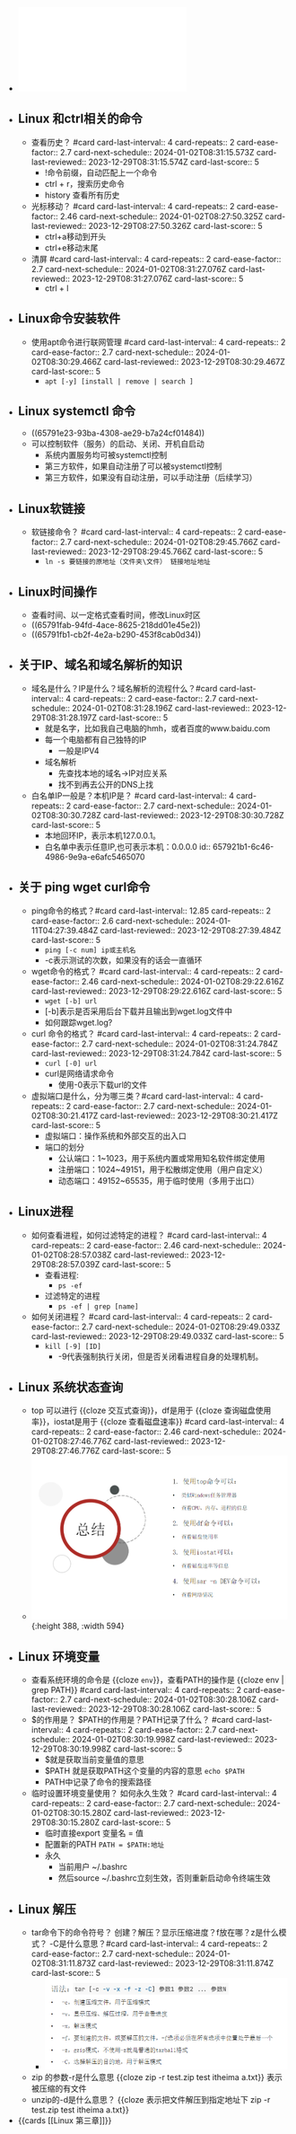 - ![4-Linux实用操作.pdf](../assets/4-Linux实用操作_1702436037924_0.pdf)
- ## Linux 和ctrl相关的命令
	- 查看历史？ #card
	  card-last-interval:: 4
	  card-repeats:: 2
	  card-ease-factor:: 2.7
	  card-next-schedule:: 2024-01-02T08:31:15.573Z
	  card-last-reviewed:: 2023-12-29T08:31:15.574Z
	  card-last-score:: 5
		- !命令前缀，自动匹配上一个命令
		- ctrl + r，搜索历史命令
		- history 查看所有历史
	- 光标移动？ #card
	  card-last-interval:: 4
	  card-repeats:: 2
	  card-ease-factor:: 2.46
	  card-next-schedule:: 2024-01-02T08:27:50.325Z
	  card-last-reviewed:: 2023-12-29T08:27:50.326Z
	  card-last-score:: 5
		- ctrl+a移动到开头
		- ctrl+e移动末尾
	- 清屏 #card
	  card-last-interval:: 4
	  card-repeats:: 2
	  card-ease-factor:: 2.7
	  card-next-schedule:: 2024-01-02T08:31:27.076Z
	  card-last-reviewed:: 2023-12-29T08:31:27.076Z
	  card-last-score:: 5
		- ctrl + l
- ## Linux命令安装软件
	- 使用apt命令进行联网管理 #card
	  card-last-interval:: 4
	  card-repeats:: 2
	  card-ease-factor:: 2.7
	  card-next-schedule:: 2024-01-02T08:30:29.466Z
	  card-last-reviewed:: 2023-12-29T08:30:29.467Z
	  card-last-score:: 5
		- `apt [-y] [install | remove | search ]`
- ## Linux systemctl 命令
	- ((65791e23-93ba-4308-ae29-b7a24cf01484))
	- 可以控制软件（服务）的启动、关闭、开机自启动
		- 系统内置服务均可被systemctl控制
		- 第三方软件，如果自动注册了可以被systemctl控制
		- 第三方软件，如果没有自动注册，可以手动注册（后续学习）
- ## Linux软链接
	- 软链接命令？ #card
	  card-last-interval:: 4
	  card-repeats:: 2
	  card-ease-factor:: 2.7
	  card-next-schedule:: 2024-01-02T08:29:45.766Z
	  card-last-reviewed:: 2023-12-29T08:29:45.766Z
	  card-last-score:: 5
		- `ln -s 要链接的原地址（文件夹\文件） 链接地址地址`
- ## Linux时间操作
	- 查看时间、以一定格式查看时间，修改Linux时区
	- ((65791fab-94fd-4ace-8625-218dd01e45e2))
	- ((65791fb1-cb2f-4e2a-b290-453f8cab0d34))
- ## 关于IP、域名和域名解析的知识
	- 域名是什么？IP是什么？域名解析的流程什么？#card
	  card-last-interval:: 4
	  card-repeats:: 2
	  card-ease-factor:: 2.7
	  card-next-schedule:: 2024-01-02T08:31:28.196Z
	  card-last-reviewed:: 2023-12-29T08:31:28.197Z
	  card-last-score:: 5
		- 就是名字，比如我自己电脑的hmh，或者百度的www.baidu.com
		- 每一个电脑都有自己独特的IP
			- 一般是IPV4
		- 域名解析
			- 先查找本地的域名->IP对应关系
			- 找不到再去公开的DNS上找
	- 白名单IP一般是？本机IP是？ #card
	  card-last-interval:: 4
	  card-repeats:: 2
	  card-ease-factor:: 2.7
	  card-next-schedule:: 2024-01-02T08:30:30.728Z
	  card-last-reviewed:: 2023-12-29T08:30:30.728Z
	  card-last-score:: 5
		- 本地回环IP，表示本机127.0.0.1。
		- 白名单中表示任意IP,也可表示本机：0.0.0.0
		  id:: 657921b1-6c46-4986-9e9a-e6afc5465070
- ## 关于 ping wget curl命令
	- ping命令的格式？#card
	  card-last-interval:: 12.85
	  card-repeats:: 2
	  card-ease-factor:: 2.6
	  card-next-schedule:: 2024-01-11T04:27:39.484Z
	  card-last-reviewed:: 2023-12-29T08:27:39.484Z
	  card-last-score:: 5
		- `ping [-c num] ip或主机名`
		- -c表示测试的次数，如果没有的话会一直循环
	- wget命令的格式？ #card
	  card-last-interval:: 4
	  card-repeats:: 2
	  card-ease-factor:: 2.46
	  card-next-schedule:: 2024-01-02T08:29:22.616Z
	  card-last-reviewed:: 2023-12-29T08:29:22.616Z
	  card-last-score:: 5
		- `wget [-b] url`
		- [-b]表示是否采用后台下载并且输出到wget.log文件中
		- 如何跟踪wget.log?
	- curl 命令的格式？ #card
	  card-last-interval:: 4
	  card-repeats:: 2
	  card-ease-factor:: 2.7
	  card-next-schedule:: 2024-01-02T08:31:24.784Z
	  card-last-reviewed:: 2023-12-29T08:31:24.784Z
	  card-last-score:: 5
		- `curl [-0] url`
		- curl是网络请求命令
			- 使用-0表示下载url的文件
	- 虚拟端口是什么，分为哪三类？#card
	  card-last-interval:: 4
	  card-repeats:: 2
	  card-ease-factor:: 2.7
	  card-next-schedule:: 2024-01-02T08:30:21.417Z
	  card-last-reviewed:: 2023-12-29T08:30:21.417Z
	  card-last-score:: 5
		- 虚拟端口：操作系统和外部交互的出入口
		- 端口的划分
			- 公认端口：1~1023，用于系统内置或常用知名软件绑定使用
			- 注册端口：1024~49151，用于松散绑定使用（用户自定义）
			- 动态端口：49152~65535，用于临时使用（多用于出口）
- ## Linux进程
	- 如何查看进程，如何过滤特定的进程？ #card
	  card-last-interval:: 4
	  card-repeats:: 2
	  card-ease-factor:: 2.46
	  card-next-schedule:: 2024-01-02T08:28:57.038Z
	  card-last-reviewed:: 2023-12-29T08:28:57.039Z
	  card-last-score:: 5
		- 查看进程:
			- `ps -ef`
		- 过滤特定的进程
			- `ps -ef | grep [name]`
	- 如何关闭进程？ #card
	  card-last-interval:: 4
	  card-repeats:: 2
	  card-ease-factor:: 2.7
	  card-next-schedule:: 2024-01-02T08:29:49.033Z
	  card-last-reviewed:: 2023-12-29T08:29:49.033Z
	  card-last-score:: 5
		- `kill [-9] [ID]`
			- -9代表强制执行关闭，但是否关闭看进程自身的处理机制。
- ## Linux 系统状态查询
	- top 可以进行 {{cloze 交互式查询}}，df是用于 {{cloze 查询磁盘使用率}}，iostat是用于 {{cloze 查看磁盘速率}} #card
	  card-last-interval:: 4
	  card-repeats:: 2
	  card-ease-factor:: 2.46
	  card-next-schedule:: 2024-01-02T08:27:46.776Z
	  card-last-reviewed:: 2023-12-29T08:27:46.776Z
	  card-last-score:: 5
	- ![image.png](../assets/image_1702439252499_0.png){:height 388, :width 594}
- ## Linux 环境变量
	- 查看系统环境的命令是 {{cloze `env`}}，查看PATH的操作是 {{cloze  env | grep PATH}} #card
	  card-last-interval:: 4
	  card-repeats:: 2
	  card-ease-factor:: 2.7
	  card-next-schedule:: 2024-01-02T08:30:28.106Z
	  card-last-reviewed:: 2023-12-29T08:30:28.106Z
	  card-last-score:: 5
	- $的作用是？ $PATH的作用是？PATH记录了什么？ #card
	  card-last-interval:: 4
	  card-repeats:: 2
	  card-ease-factor:: 2.7
	  card-next-schedule:: 2024-01-02T08:30:19.998Z
	  card-last-reviewed:: 2023-12-29T08:30:19.998Z
	  card-last-score:: 5
		- $就是获取当前变量值的意思
		- $PATH 就是获取PATH这个变量的内容的意思 `echo $PATH`
		- PATH中记录了命令的搜索路径
	- 临时设置环境变量使用？ 如何永久生效？ #card
	  card-last-interval:: 4
	  card-repeats:: 2
	  card-ease-factor:: 2.7
	  card-next-schedule:: 2024-01-02T08:30:15.280Z
	  card-last-reviewed:: 2023-12-29T08:30:15.280Z
	  card-last-score:: 5
		- 临时直接export 变量名 = 值
		- 配置新的PATH    `PATH = $PATH:地址`
		- 永久
			- 当前用户 ~/.bashrc
			- 然后source ~/.bashrc立刻生效，否则重新启动命令终端生效
- ## Linux 解压
	- tar命令下的命令符号？ 创建？解压？显示压缩进度？f放在哪？z是什么模式？ -C是什么意思？#card
	  card-last-interval:: 4
	  card-repeats:: 2
	  card-ease-factor:: 2.7
	  card-next-schedule:: 2024-01-02T08:31:11.873Z
	  card-last-reviewed:: 2023-12-29T08:31:11.874Z
	  card-last-score:: 5
		- ![image.png](../assets/image_1702440752794_0.png)
	- zip 的参数-r是什么意思 {{cloze  zip -r test.zip test itheima a.txt}} 表示被压缩的有文件
	- unzip的-d是什么意思？ {{cloze  表示把文件解压到指定地址下 zip -r test.zip test itheima a.txt}}
- {{cards [[Linux 第三章]]}}